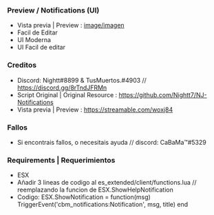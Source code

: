 ### Preview / Notifications (UI)

- Vista previa | Preview : [image/imagen](https://cdn.discordapp.com/attachments/955063452026691584/1059552627706298428/image.png)
- Facil de Editar
- UI Moderna
- UI Facil de editar

### Creditos

- Discord: Nightt#8899 & TusMuertos.#4903 // https://discord.gg/8rTndJFRMn
- Script Original | Original Resource : https://github.com/Nightt7/NJ-Notifications
- Vista previa | Preview : https://streamable.com/woxj84

### Fallos
- Si encontrais fallos, o necesitais ayuda // discord: CaBaMa™#5329

### Requirements | Requerimientos
- ESX
- Añadir 3 lineas de codigo al es_extended/client/functions.lua // reemplazando la funcion de ESX.ShowHelpNotification
- Codigo:
    ESX.ShowNotification = function(msg)
	    TriggerEvent('cbm_notifications:Notification', msg, title)
    end

